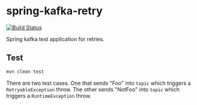 # spring-kafka-retry

[![Build Status](https://travis-ci.org/adrien-ben/spring-kafka-retry.svg?branch=master)](https://travis-ci.org/adrien-ben/spring-kafka-retry)

Spring kafka test application for retries.

## Test

```sh
mvn clean test
```

There are two test cases. One that sends "Foo" into `topic` which triggers
a `RetryableException` throw. The other sends "NotFoo" into `topic` which triggers
a `RuntimeException` throw.
